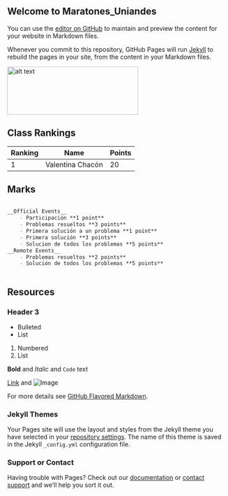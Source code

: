 ## Welcome to Maratones_Uniandes

You can use the [editor on GitHub](https://github.com/ValentinaChaconBuitrago/Maratones_Uniandes/edit/master/index.md) to maintain and preview the content for your website in Markdown files.

Whenever you commit to this repository, GitHub Pages will run [Jekyll](https://jekyllrb.com/) to rebuild the pages in your site, from the content in your Markdown files.

<img src="https://static1.squarespace.com/static/552dc0ffe4b070a9e1a6a215/t/583336b8f5e23136c812bb2c/1516652591705/.png" alt="alt text" width="300" height="110">

## Class Rankings

Ranking| Name | Points
-------|--------------------|-------------
1|Valentina Chacón| 20



## Marks
```markdown

__Official Events__
    - Participación **1 point**
    - Problemas resueltos **3 points**
    - Primera solución a un problema **1 point**
    - Primera solución **3 points**
    - Solucion de todos los problemas **5 points**
__Remote Events__
    - Problemas resueltos **2 points**
    - Solución de todos los problemas **5 points**
    
```
## Resources

### Header 3

- Bulleted
- List

1. Numbered
2. List

**Bold** and _Italic_ and `Code` text

[Link](url) and ![Image](scr)


For more details see [GitHub Flavored Markdown](https://guides.github.com/features/mastering-markdown/).

### Jekyll Themes

Your Pages site will use the layout and styles from the Jekyll theme you have selected in your [repository settings](https://github.com/ValentinaChaconBuitrago/Maratones_Uniandes/settings). The name of this theme is saved in the Jekyll `_config.yml` configuration file.

### Support or Contact

Having trouble with Pages? Check out our [documentation](https://help.github.com/categories/github-pages-basics/) or [contact support](https://github.com/contact) and we’ll help you sort it out.
